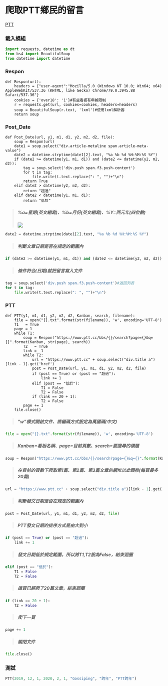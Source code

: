 # 爬取PTT鄉民的留言
[PTT](https://www.ptt.cc/bbs/index.html)
### 載入模組
```python
import requests, datetime as dt
from bs4 import BeautifulSoup
from datetime import datetime
```

### Respon
```python=
def Respon(url):
    headers = {"user-agent":"Mozilla/5.0 (Windows NT 10.0; Win64; x64) AppleWebKit/537.36 (KHTML, like Gecko) Chrome/79.0.3945.88 Safari/537.36"}
    cookies = {'over18': '1'}#有些看板有年齡限制
    r = requests.get(url, cookies=cookies, headers=headers)
    soup = BeautifulSoup(r.text, 'lxml')#使用lxml解析器
    return soup
```

### Post_Date

```python=
def Post_Date(url, y1, m1, d1, y2, m2, d2, file):
    soup = Respon(url)
    date1 = soup.select("div.article-metaline span.article-meta-value")
    date2 = datetime.strptime(date1[2].text, "%a %b %d %H:%M:%S %Y")  
    if (date2 >= datetime(y1, m1, d1)) and (date2 <= datetime(y2, m2, d2)):
        tag = soup.select('div.push span.f3.push-content')
        for t in tag:
            file.write(t.text.replace(": ", "")+"\n")
        return True
    elif date2 > datetime(y2, m2, d2):  
        return "超過"
    elif date2 < datetime(y1, m1, d1):  
        return "低於"
```
> ##### %a=星期(英文縮寫)、%b=月份(英文縮寫)、%Y=西元年(四位數)
> ![](https://i.imgur.com/zl5pwER.png)
```python
date2 = datetime.strptime(date1[2].text, "%a %b %d %H:%M:%S %Y") 
```
> ##### 判斷文章日期是否在規定的範圍內
```python
if (date2 >= datetime(y1, m1, d1)) and (date2 <= datetime(y2, m2, d2)) 
```
> ##### 條件符合(日期)就把留言寫入文件
```python
tag = soup.select('div.push span.f3.push-content')#返回列表
for t in tag:
    file.write(t.text.replace(": ", "")+"\n")
```
### PTT
```python=
def PTT(y1, m1, d1, y2, m2, d2, Kanban, search, filename):
    file = open("{}.txt".format(str(filename)), 'w', encoding='UTF-8')
    T1   = True
    page = 1
    while T1:
        soup = Respon("https://www.ptt.cc/bbs/{}/search?page={}&q={}".format(Kanban, str(page), search))
        T2   = True
        link =  1
        while T2:
            url = "https://www.ptt.cc" + soup.select("div.title a")[link - 1].get('href')
            post = Post_Date(url, y1, m1, d1, y2, m2, d2, file)
            if (post == True) or (post == "超過"):
                link += 1
            elif (post == "低於"):
                T1 = False
                T2 = False
            if (link == 20 + 1):
                T2 = False
        page += 1  
    file.close()
```

> ##### "w"模式開啟文件、將編碼方式設定為萬國碼(中文)
```python
file = open("{}.txt".format(str(filename)), 'w', encoding='UTF-8')
```

> ##### Kanban=看板名稱、page=目前頁數、search=要搜尋的標題
```python
soup = Respon("https://www.ptt.cc/bbs/{}/search?page={}&q={}".format(Kanban, str(page), search))
```
> ##### 在目前的頁數下爬取第1篇、第2篇、第3篇文章的網址以此類推(每頁最多20篇)
```python
url = "https://www.ptt.cc" + soup.select("div.title a")[link - 1].get('href')
```
> ##### 判斷發文日期是否在規定的範圍內
```python
post = Post_Date(url, y1, m1, d1, y2, m2, d2, file)
```
> ##### PTT發文日期的排序方式是由大到小
```python
if (post == True) or (post == "超過"):
    link += 1
```
> ##### 發文日期低於規定範圍，所以將T1,T2設為False，結束迴圈
```python
elif (post == "低於"):
    T1 = False
    T2 = False
```
> ##### 這頁已經爬了20篇文章，結束迴圈
```python
if (link == 20 + 1):
    T2 = False
```
> ##### 爬下一頁
```python
page += 1  
```
> ##### 關閉文件
```python
file.close()
```
### 測試
```python
PTT(2019, 12, 1, 2020, 2, 1, "Gossiping", "跨年", "PTT跨年")
```
